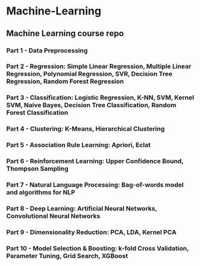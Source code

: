 # Machine-Learning
## Machine Learning course repo

### Part 1 - Data Preprocessing
### Part 2 - Regression: Simple Linear Regression, Multiple Linear Regression, Polynomial Regression, SVR, Decision Tree Regression, Random Forest Regression
### Part 3 - Classification: Logistic Regression, K-NN, SVM, Kernel SVM, Naive Bayes, Decision Tree Classification, Random Forest Classification
### Part 4 - Clustering: K-Means, Hierarchical Clustering
### Part 5 - Association Rule Learning: Apriori, Eclat
### Part 6 - Reinforcement Learning: Upper Confidence Bound, Thompson Sampling
### Part 7 - Natural Language Processing: Bag-of-words model and algorithms for NLP
### Part 8 - Deep Learning: Artificial Neural Networks, Convolutional Neural Networks
### Part 9 - Dimensionality Reduction: PCA, LDA, Kernel PCA
### Part 10 - Model Selection & Boosting: k-fold Cross Validation, Parameter Tuning, Grid Search, XGBoost
